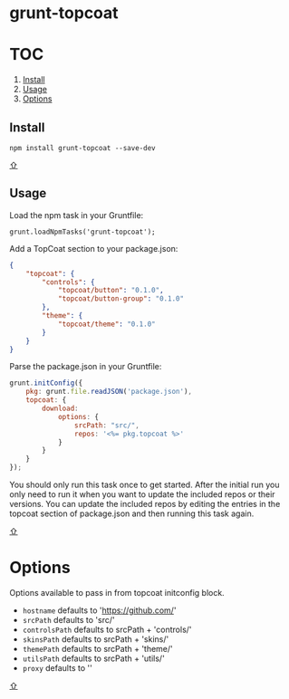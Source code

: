 grunt-topcoat
==================

<a href="toc"></a>
TOC
=====================

1. [Install](#install)
1. [Usage](#usage)
1. [Options](#options)

<a href="install"></a>
Install
-------

`npm install grunt-topcoat --save-dev`

[⇧](#toc)

<a href="usage"></a>
Usage
-----

Load the npm task in your Gruntfile:

`grunt.loadNpmTasks('grunt-topcoat');`

Add a TopCoat section to your package.json:

```json
{
    "topcoat": {
        "controls": {
            "topcoat/button": "0.1.0",
            "topcoat/button-group": "0.1.0"
        },
        "theme": {
            "topcoat/theme": "0.1.0"
        }
    }
}
```

Parse the package.json in your Gruntfile:

```javascript
grunt.initConfig({
    pkg: grunt.file.readJSON('package.json'),
    topcoat: {
        download:
            options: {
                srcPath: "src/",
                repos: '<%= pkg.topcoat %>'
            }
        }
    }
});
```

You should only run this task once to get started.
After the initial run you only need to run it when you want to update the included repos or their versions.
You can update the included repos by editing the entries in the topcoat section of package.json and then running this task again.

[⇧](#toc)

<a href="options"></a>
Options
=======

Options available to pass in from topcoat initconfig block.

* `hostname` defaults to 'https://github.com/'
* `srcPath` defaults to 'src/'
* `controlsPath` defaults to srcPath + 'controls/'
* `skinsPath` defaults to srcPath + 'skins/'
* `themePath` defaults to srcPath + 'theme/'
* `utilsPath` defaults to srcPath + 'utils/'
* `proxy` defaults to ''

[⇧](#toc)
